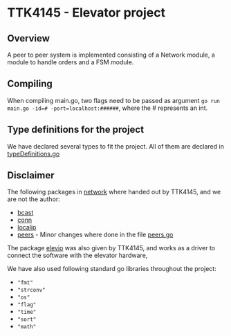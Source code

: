 # TTK4145 - Elevator project

## Overview
A peer to peer system is implemented consisting of a Network module, a module to handle orders and a FSM module.

## Compiling
When compiling main.go, two flags need to be passed as argument `go run main.go -id=# -port=localhost:######`, where the # represents an int.

## Type definitions for the project
We have declared several types to fit the project. All of them are declared in [typeDefinitions.go](https://github.com/IngeborgE/Elevator/blob/master/project/typeDefinitions/typeDefinitions.go)

## Disclaimer
The following packages in [network](./network) where handed out by TTK4145, and we are not the author:
- [bcast](./network/bcast)
- [conn](./network/conn)
- [localip](./network/localip)
- [peers](./network/peers) - Minor changes where done in the file [peers.go](./network/peers/peers.go)

The package [elevio](./elevio) was also given by TTK4145, and works as a driver to connect the software with the elevator hardware,

We have also used following standard go libraries throughout the project:
- `"fmt"`
- `"strconv"`
- `"os"`
- `"flag"`
- `"time"`
- `"sort"`
- `"math"`
